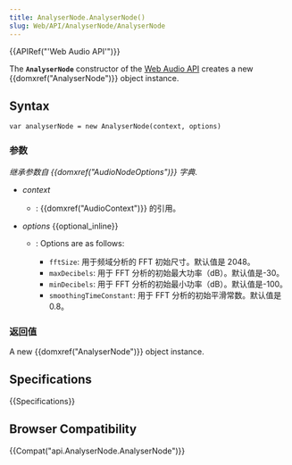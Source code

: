 ```yaml
---
title: AnalyserNode.AnalyserNode()
slug: Web/API/AnalyserNode/AnalyserNode
---
```


{{APIRef("'Web Audio API'")}}

The **`AnalyserNode`** constructor of the [Web Audio API](/zh-CN/docs/Web/API/Web_Audio_API) creates a new {{domxref("AnalyserNode")}} object instance.

## Syntax

```plain
var analyserNode = new AnalyserNode(context, options)
```

### 参数

_继承参数自 {{domxref("AudioNodeOptions")}} 字典_.

- _context_
  - : {{domxref("AudioContext")}} 的引用。
- _options_ {{optional_inline}}

  - : Options are as follows:

    - `fftSize`: 用于频域分析的 FFT 初始尺寸。默认值是 2048。
    - `maxDecibels`: 用于 FFT 分析的初始最大功率（dB）。默认值是-30。
    - `minDecibels`: 用于 FFT 分析的初始最小功率（dB）。默认值是-100。
    - `smoothingTimeConstant`: 用于 FFT 分析的初始平滑常数。默认值是 0.8。

### 返回值

A new {{domxref("AnalyserNode")}} object instance.

## Specifications

{{Specifications}}

## Browser Compatibility

{{Compat("api.AnalyserNode.AnalyserNode")}}
